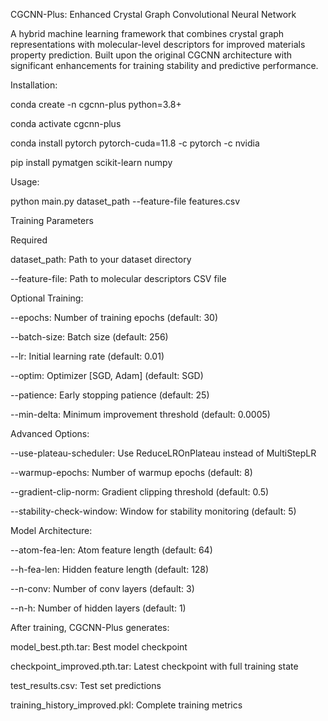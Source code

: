 CGCNN-Plus: Enhanced Crystal Graph Convolutional Neural Network

A hybrid machine learning framework that combines crystal graph representations with molecular-level descriptors for improved materials property prediction. Built upon the original CGCNN architecture with significant enhancements for training stability and predictive performance.



Installation:

conda create -n cgcnn-plus python=3.8+

conda activate cgcnn-plus

conda install pytorch pytorch-cuda=11.8 -c pytorch -c nvidia

pip install pymatgen scikit-learn numpy




Usage:

python main.py dataset_path --feature-file features.csv

Training Parameters

Required

dataset_path: Path to your dataset directory

--feature-file: Path to molecular descriptors CSV file



Optional Training:

--epochs: Number of training epochs (default: 30)

--batch-size: Batch size (default: 256)

--lr: Initial learning rate (default: 0.01)

--optim: Optimizer [SGD, Adam] (default: SGD)

--patience: Early stopping patience (default: 25)

--min-delta: Minimum improvement threshold (default: 0.0005)



Advanced Options:

--use-plateau-scheduler: Use ReduceLROnPlateau instead of MultiStepLR

--warmup-epochs: Number of warmup epochs (default: 8)

--gradient-clip-norm: Gradient clipping threshold (default: 0.5)

--stability-check-window: Window for stability monitoring (default: 5)



Model Architecture:

--atom-fea-len: Atom feature length (default: 64)

--h-fea-len: Hidden feature length (default: 128)

--n-conv: Number of conv layers (default: 3)

--n-h: Number of hidden layers (default: 1)


After training, CGCNN-Plus generates:

model_best.pth.tar: Best model checkpoint

checkpoint_improved.pth.tar: Latest checkpoint with full training state

test_results.csv: Test set predictions

training_history_improved.pkl: Complete training metrics





